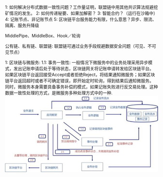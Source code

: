 1: 如何解决分布式数据一致性问题？工作量证明，联盟链中用其他共识算法规避挖矿情况的发生。
2: 如何传递秘要、如果加解密？
3: 智能合约？（运行在沙箱中）
4: 记账节点、非记账节点
5: 区块链平台服务能力有限，什么意思？异步、限流、隔离、服务升降级

MiddlePipe、MiddleBox、Hook／轮询

公有链、私有链、联盟链: 联盟链可通过业务手段规避数据安全问题（可见、不可见节点）

1: 区块链与微服务: 
  1.1: 事务一致性: 一般情况下微服务中的业务处理采用异步模式，发出记账申请后处于等待状态，区块链网关将记账申请转发给区块链平台。
       如果区块链平台返回接受Accept或者拒绝Reject，将结果通知微服务；如果区块链平台返回超时或者不可确定错误，即开始定时轮询，得到结果后通知微服务。
       同时，微服务本身需要具备事务补偿的模式，如果记账失败进行反交易处理。这种数据一致性处理的方式，是微服务多种处理方式中的一种.
       ![image](img/Fabric.JPG)
